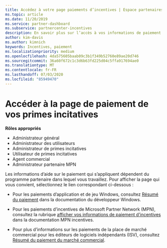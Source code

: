 ```yaml
---
title: Accédez à votre page paiements d’incentives | Espace partenaires
ms.topic: article
ms.date: 11/20/2019
ms.service: partner-dashboard
ms.subservice: partnercenter-incentives
description: En savoir plus sur l’accès à vos informations de paiement. Cela s’applique aux paiements des applications et des jeux Windows, ainsi qu’aux paiements d’incentives MPN.
author: kim-davis
ms.author: kimnich
keywords: Incentives, paiement
ms.localizationpriority: medium
ms.openlocfilehash: 4da575605baab09c3b1f349b52760e89ae20d746
ms.sourcegitcommit: 36a60f672c1c3d6b63fd225d04c5ffa917694ae0
ms.translationtype: MT
ms.contentlocale: fr-FR
ms.lasthandoff: 07/03/2020
ms.locfileid: "85949470"
---
```

# <a name="access-your-incentives-payouts-page"></a>Accéder à la page de paiement de vos primes incitatives

**Rôles appropriés**
-   Administrateur général
-   Administrateur des utilisateurs
-   Administrateur de primes incitatives
-   Utilisateur de primes incitatives
-   Agent commercial
-   Administrateur partenaire MPN

Les informations d’aide sur le paiement qui s’appliquent dépendent du programme partenaire dans lequel vous travaillez. Pour afficher la page qui vous convient, sélectionnez le lien correspondant ci-dessous :

- Pour les paiements d’application et de jeu Windows, consultez [Résumé du paiement](https://docs.microsoft.com/windows/uwp/publish/payout-summary) dans la documentation du développeur Windows.

- Pour les paiements d’incentives de Microsoft Partner Network (MPN), consultez la rubrique [afficher vos informations de paiement d’incentives](understand-incentive-payouts.md) dans la documentation MPN incentives.

- Pour plus d’informations sur les paiements de la place de marché commercial pour les éditeurs de logiciels indépendants (ISV), consultez [Résumé du paiement du marché commercial](https://docs.microsoft.com/azure/marketplace/partner-center-portal/payout-summary).
